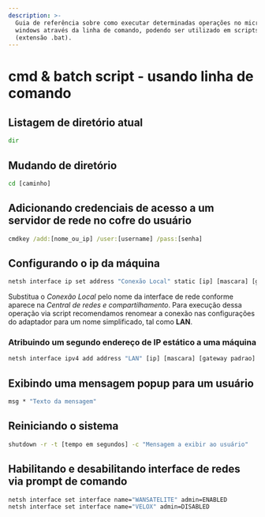 ```yaml
---
description: >-
  Guia de referência sobre como executar determinadas operações no microsoft
  windows através da linha de comando, podendo ser utilizado em scripts batch
  (extensão .bat).
---
```


# cmd & batch script - usando linha de comando

## Listagem de diretório atual

```bat
dir
```

## Mudando de diretório

```bat
cd [caminho]
```

## Adicionando credenciais de acesso a um servidor de rede no cofre do usuário

```bat
cmdkey /add:[nome_ou_ip] /user:[username] /pass:[senha]
```

## Configurando o ip da máquina

```bat
netsh interface ip set address "Conexão Local" static [ip] [mascara] [gateway padrao]
```

Substitua o _Conexão Local_ pelo nome da interface de rede conforme aparece na _Central de redes e compartilhamento_. Para execução dessa operação via script recomendamos renomear a conexão nas configurações do adaptador para um nome simplificado, tal como **LAN**.

### Atribuindo um segundo endereço de IP estático a uma máquina

```bat
netsh interface ipv4 add address "LAN" [ip] [mascara] [gateway padrao]
```

## Exibindo uma mensagem popup para um usuário

```bat
msg * "Texto da mensagem"
```

## Reiniciando o sistema

```bat
shutdown -r -t [tempo em segundos] -c "Mensagem a exibir ao usuário"
```

## Habilitando e desabilitando interface de redes via prompt de comando

```bat
netsh interface set interface name="WANSATELITE" admin=ENABLED
netsh interface set interface name="VELOX" admin=DISABLED
```

